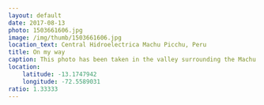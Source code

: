 ```yaml
---
layout: default
date: 2017-08-13
photo: 1503661606.jpg
image: /img/thumb/1503661606.jpg
location_text: Central Hidroelectrica Machu Picchu, Peru
title: On my way
caption: This photo has been taken in the valley surrounding the Machu Picchu. To reach the village next to it, called Aguas Calientes, I had to walk more than 2 hours on a railroad while avoiding trains passing by...
location:
    latitude: -13.1747942
    longitude: -72.5589031
ratio: 1.33333
---
```

